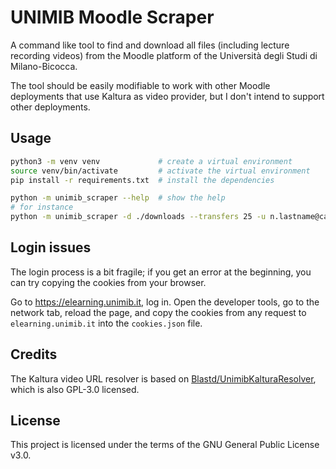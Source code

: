 # UNIMIB Moodle Scraper

A command like tool to find and download all files (including lecture recording videos) from the Moodle platform of the
Università degli Studi di Milano-Bicocca.

The tool should be easily modifiable to work with other Moodle deployments that use Kaltura as video provider, but I
don't intend to support other deployments.

## Usage

```bash
python3 -m venv venv             # create a virtual environment
source venv/bin/activate         # activate the virtual environment
pip install -r requirements.txt  # install the dependencies

python -m unimib_scraper --help  # show the help
# for instance
python -m unimib_scraper -d ./downloads --transfers 25 -u n.lastname@campus.unimib.it -p PaSsWoRd
```

## Login issues

The login process is a bit fragile; if you get an error at the beginning, you can try copying the cookies from your
browser.

Go to https://elearning.unimib.it, log in. Open the developer tools, go to the network tab, reload the page, and copy
the cookies from any request to `elearning.unimib.it` into the `cookies.json` file.

## Credits

The Kaltura video URL resolver is based
on [Blastd/UnimibKalturaResolver](https://github.com/Blastd/UnimibKalturaResolver/),
which is also GPL-3.0 licensed.

## License

This project is licensed under the terms of the GNU General Public License v3.0.
